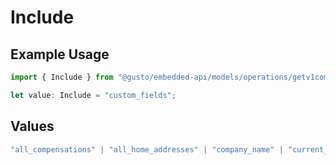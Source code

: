 # Include

## Example Usage

```typescript
import { Include } from "@gusto/embedded-api/models/operations/getv1companiescompanyidemployees.js";

let value: Include = "custom_fields";
```

## Values

```typescript
"all_compensations" | "all_home_addresses" | "company_name" | "current_home_address" | "custom_fields" | "portal_invitations"
```